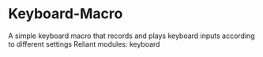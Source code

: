 # Keyboard-Macro
A simple keyboard macro that records and plays keyboard inputs according to different settings
Reliant modules: keyboard
